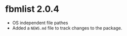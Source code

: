 # fbmlist 2.0.4

* OS independent file pathes
* Added a `NEWS.md` file to track changes to the package.



